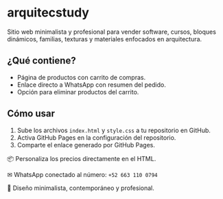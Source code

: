 # arquitecstudy

Sitio web minimalista y profesional para vender software, cursos, bloques dinámicos, familias, texturas y materiales enfocados en arquitectura.

## ¿Qué contiene?

- Página de productos con carrito de compras.
- Enlace directo a WhatsApp con resumen del pedido.
- Opción para eliminar productos del carrito.

## Cómo usar

1. Sube los archivos `index.html` y `style.css` a tu repositorio en GitHub.
2. Activa GitHub Pages en la configuración del repositorio.
3. Comparte el enlace generado por GitHub Pages.

📦 Personaliza los precios directamente en el HTML.

✉ WhatsApp conectado al número: `+52 663 110 0794`

🎯 Diseño minimalista, contemporáneo y profesional.
